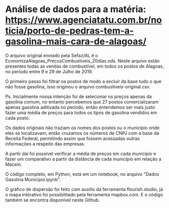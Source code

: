 # Análise de dados para a matéria: https://www.agenciatatu.com.br/noticia/porto-de-pedras-tem-a-gasolina-mais-cara-de-alagoas/


O arquivo original enviado pela Sefaz/AL é o EconomizaAlagoas_PrecosCombustiveis_20dias.ods. Neste arquivo estão presentes todas as vendas de combustível, em todos os postos de Alagoas, no período entre 9 e 29 de Julho de 2019.

O primeiro passo foi filtrar os postos de modo a excluir da base tudo o que não fosse gasolina, isso originou o arquivo combustiveis-original.csv.

Ps. Inicialmente nossa intenção foi de selecionar os preços apenas da gasolina comum, no entanto percebemos que 27 postos comercializaram apenas gasolina aditivada no período, então entendemos ser mais justo fazer uma média de preços para todos os tipos de gasolina vendidos em cada posto.

Os dados originais não traziam os nomes dos postos ou o município onde eles se localizavam, então cruzamos os números de CNPJ com a base da Receita Federal, permitindo assim que fossem acessadas outras informações a respeito das empresas.

A partir daí foi possível verificar a média de preços em cada município e fazer um comparativo a partir da distância de cada município em relação a Maceió.

O código completo, em Python, está em um notebook, no arquivo "Dados Gasolina Municipio.ipynb".

O gráfico de dispersão foi feito com auxilio da ferramenta flourish.studio, já o mapa interativo foi possibilitado pela ferramenta mapbox.com. E o código também se encontra disponível neste Github.
